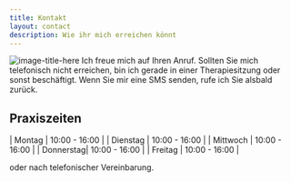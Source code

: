 ```yaml
---
title: Kontakt
layout: contact
description: Wie ihr mich erreichen könnt
---
```


![image-title-here](../images/photos/H060460.jpg)
 Ich freue mich auf Ihren Anruf. Sollten Sie mich telefonisch nicht erreichen, bin ich gerade in einer Therapiesitzung oder sonst beschäftigt. Wenn Sie mir eine SMS senden, rufe ich Sie alsbald zurück.

## Praxiszeiten

| Montag    | 10:00 - 16:00    |
| Dienstag  | 10:00 - 16:00    |
| Mittwoch  | 10:00 - 16:00    |
| Donnerstag| 10:00 - 16:00    |
| Freitag   | 10:00 - 16:00    |

oder nach telefonischer Vereinbarung.
